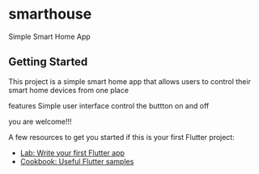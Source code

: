 # smarthouse

Simple Smart Home App

## Getting Started

This project is a simple smart home app that allows users to control their smart home devices from one place

features
 Simple user interface
 control the buttton on and off

you are welcome!!!




A few resources to get you started if this is your first Flutter project:

- [Lab: Write your first Flutter app](https://docs.flutter.dev/get-started/codelab)
- [Cookbook: Useful Flutter samples](https://docs.flutter.dev/cookbook)

